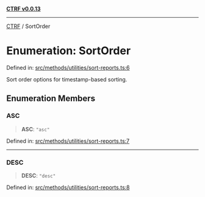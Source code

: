 [**CTRF v0.0.13**](../README.md)

***

[CTRF](../README.md) / SortOrder

# Enumeration: SortOrder

Defined in: [src/methods/utilities/sort-reports.ts:6](https://github.com/ctrf-io/ctrf-core-js/blob/main/src/methods/utilities/sort-reports.ts#L6)

Sort order options for timestamp-based sorting.

## Enumeration Members

### ASC

> **ASC**: `"asc"`

Defined in: [src/methods/utilities/sort-reports.ts:7](https://github.com/ctrf-io/ctrf-core-js/blob/main/src/methods/utilities/sort-reports.ts#L7)

***

### DESC

> **DESC**: `"desc"`

Defined in: [src/methods/utilities/sort-reports.ts:8](https://github.com/ctrf-io/ctrf-core-js/blob/main/src/methods/utilities/sort-reports.ts#L8)
